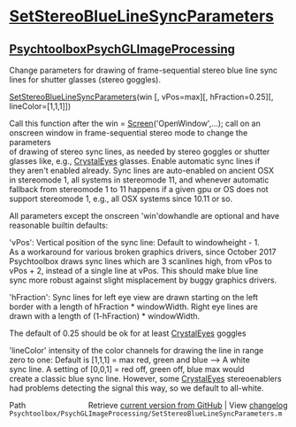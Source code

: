 # [SetStereoBlueLineSyncParameters](SetStereoBlueLineSyncParameters)
## [Psychtoolbox](Psychtoolbox)[PsychGLImageProcessing](PsychGLImageProcessing)

Change parameters for drawing of frame-sequential stereo blue line sync lines for shutter glasses (stereo goggles).  
  
[SetStereoBlueLineSyncParameters](SetStereoBlueLineSyncParameters)(win [, vPos=max][, hFraction=0.25][, lineColor=[1,1,1]])  
  
Call this function after the win = [Screen](Screen)('OpenWindow',...); call on an  
onscreen window in frame-sequential stereo mode to change the parameters  
of drawing of stereo sync lines, as needed by stereo goggles or shutter  
glasses like, e.g., [CrystalEyes](CrystalEyes) glasses. Enable automatic sync lines if  
they aren't enabled already. Sync lines are auto-enabled on ancient OSX  
in stereomode 1, all systems in stereomode 11, and whenever automatic  
fallback from stereomode 1 to 11 happens if a given gpu or OS does not  
support stereomode 1, e.g., all OSX systems since 10.11 or so.  
  
All parameters except the onscreen 'win'dowhandle are optional and have  
reasonable builtin defaults:  
  
'vPos': Vertical position of the sync line: Default to windowheight - 1.  
As a workaround for various broken graphics drivers, since October 2017  
Psychtoolbox draws sync lines which are 3 scanlines high, from vPos to  
vPos + 2, instead of a single line at vPos. This should make blue line  
sync more robust against slight misplacement by buggy graphics drivers.  
  
'hFraction': Sync lines for left eye view are drawn starting on the left  
border with a length of hFraction \* windowWidth. Right eye lines are  
drawn with a length of (1-hFraction) \* windowWidth.  
  
The default of 0.25 should be ok for at least [CrystalEyes](CrystalEyes) goggles  
  
'lineColor' intensity of the color channels for drawing the line in range  
zero to one: Default is [1,1,1] = max red, green and blue --\> A white  
sync line. A setting of [0,0,1] = red off, green off, blue max would  
create a classic blue sync line. However, some [CrystalEyes](CrystalEyes) stereoenablers  
had problems detecting the signal this way, so we default to all-white.  
  




<div class="code_header" style="text-align:right;">
  <span style="float:left;">Path&nbsp;&nbsp;</span> <span class="counter">Retrieve <a href=
  "https://raw.github.com/Psychtoolbox-3/Psychtoolbox-3/beta/Psychtoolbox/PsychGLImageProcessing/SetStereoBlueLineSyncParameters.m">current version from GitHub</a> | View <a href=
  "https://github.com/Psychtoolbox-3/Psychtoolbox-3/commits/beta/Psychtoolbox/PsychGLImageProcessing/SetStereoBlueLineSyncParameters.m">changelog</a></span>
</div>
<div class="code">
  <code>Psychtoolbox/PsychGLImageProcessing/SetStereoBlueLineSyncParameters.m</code>
</div>

